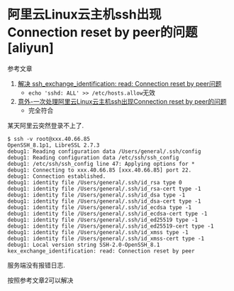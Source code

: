 # 阿里云Linux云主机ssh出现Connection reset by peer的问题[aliyun]

参考文章

1. [解决 ssh_exchange_identification: read: Connection reset by peer问题](https://blog.csdn.net/lilygg/article/details/86187028)
    - `echo 'sshd: ALL' >> /etc/hosts.allow`无效
2. [意外-一次处理阿里云Linux云主机ssh出现Connection reset by peer的问题](https://blog.51cto.com/xiaozhagn/2477791)
    - 完全符合

某天阿里云突然登录不上了.

```console
$ ssh -v root@xxx.40.66.85
OpenSSH_8.1p1, LibreSSL 2.7.3
debug1: Reading configuration data /Users/general/.ssh/config
debug1: Reading configuration data /etc/ssh/ssh_config
debug1: /etc/ssh/ssh_config line 47: Applying options for *
debug1: Connecting to xxx.40.66.85 [xxx.40.66.85] port 22.
debug1: Connection established.
debug1: identity file /Users/general/.ssh/id_rsa type 0
debug1: identity file /Users/general/.ssh/id_rsa-cert type -1
debug1: identity file /Users/general/.ssh/id_dsa type -1
debug1: identity file /Users/general/.ssh/id_dsa-cert type -1
debug1: identity file /Users/general/.ssh/id_ecdsa type -1
debug1: identity file /Users/general/.ssh/id_ecdsa-cert type -1
debug1: identity file /Users/general/.ssh/id_ed25519 type -1
debug1: identity file /Users/general/.ssh/id_ed25519-cert type -1
debug1: identity file /Users/general/.ssh/id_xmss type -1
debug1: identity file /Users/general/.ssh/id_xmss-cert type -1
debug1: Local version string SSH-2.0-OpenSSH_8.1
kex_exchange_identification: read: Connection reset by peer
```

服务端没有报错日志.

按照参考文章2可以解决